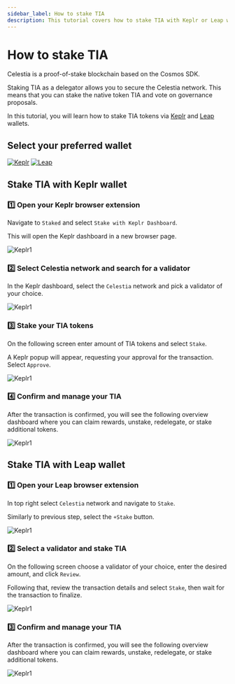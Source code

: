 ```yaml
---
sidebar_label: How to stake TIA
description: This tutorial covers how to stake TIA with Keplr or Leap wallet
---
```


# How to stake TIA

Celestia is a proof-of-stake blockchain based on the Cosmos SDK.

Staking TIA as a delegator allows you to secure the Celestia network. This means that you can stake the native token TIA and vote on governance proposals.

In this tutorial, you will learn how to stake TIA tokens via [Keplr](https://www.keplr.app/) and [Leap](https://www.leapwallet.io/) wallets.

## Select your preferred wallet

<div style="display: inline-block;">
    <a href="#stake-tia-with-keplr-wallet">
    <img src="/img/keplr.png" alt="Keplr">
    </a>
</div>

<div style="display: inline-block;">
    <a href="#stake-tia-with-leap-wallet">
    <img src="/img/leap.png" alt="Leap">
    </a>
</div>

## Stake TIA with Keplr wallet

### :one: Open your Keplr browser extension 
Navigate to `Staked` and select `Stake with Keplr Dashboard`.

This will open the Keplr dashboard in a new browser page.

![Keplr1](/img/keplr/keplr1.gif)

### :two: Select Celestia network and search for a validator
In the Keplr dashboard, select the `Celestia` network and pick a validator of your choice.

![Keplr1](/img/keplr/keplr2.gif)

### :three: Stake your TIA tokens
On the following screen enter amount of TIA tokens and select `Stake`.

A Keplr popup will appear, requesting your approval for the transaction. Select `Approve`.

![Keplr1](/img/keplr/keplr3.gif)

### :four: Confirm and manage your TIA
After the transaction is confirmed, you will see the following overview dashboard where you can claim rewards, unstake, redelegate, or stake additional tokens.

![Keplr1](/img/keplr/keplr4.gif)


## Stake TIA with Leap wallet

### :one: Open your Leap browser extension 
In top right select `Celestia` network and navigate to `Stake`.

Similarly to previous step, select the `+Stake` button.

![Keplr1](/img/leap/leap1.gif)

### :two: Select a validator and stake TIA 
On the following screen choose a validator of your choice, enter the desired amount, and click `Review`.

Following that, review the transaction details and select `Stake`, then wait for the transaction to finalize.

![Keplr1](/img/leap/leap2.gif)

### :three: Confirm and manage your TIA
After the transaction is confirmed, you will see the following overview dashboard where you can claim rewards, unstake, redelegate, or stake additional tokens.

![Keplr1](/img/leap/leap3.gif)



